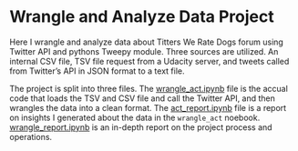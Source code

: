 # Wrangle and Analyze Data Project
Here I wrangle and analyze data about Titters We Rate Dogs forum using Twitter API and pythons Tweepy module. Three sources are utilized. An internal CSV file, TSV file request from a Udacity server, and tweets called from Twitter’s API in JSON format to a text file.

The project is split into three files. The [wrangle_act.ipynb](wrangle_act.ipynb) file is the accual code that loads the TSV and CSV file and call the 
Twitter API, and then wrangles the data into a clean format.
The [act_report.ipynb](act_report.ipynb) file is a report on insights I generated about the data in the `wrangle_act` noebook.
[wrangle_report.ipynb](wrangle_report.ipynb) is an in-depth report on the project process and operations.
